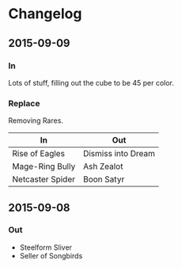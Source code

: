 # Changelog

## 2015-09-09

### In

Lots of stuff, filling out the cube to be 45 per color.

### Replace

Removing Rares.

| In                | Out                 |
|-------------------|---------------------|
| Rise of Eagles    | Dismiss into Dream  |
| Mage-Ring Bully   | Ash Zealot          |
| Netcaster Spider  | Boon Satyr          |

## 2015-09-08

### Out

* Steelform Sliver
* Seller of Songbirds
